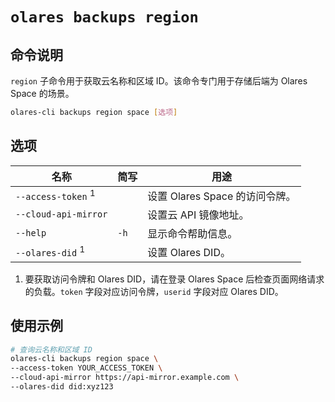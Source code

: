 # `olares backups region`

## 命令说明
`region` 子命令用于获取云名称和区域 ID。该命令专门用于存储后端为 Olares Space 的场景。
```bash
olares-cli backups region space [选项]
```

## 选项

| 名称	                           | 简写   | 用途                     |
|-------------------------------|------|------------------------|
| `--access-token` <sup>1</sup> |      | 设置 Olares Space 的访问令牌。 |
| `--cloud-api-mirror`          |      | 设置云 API 镜像地址。          |
| `--help`                      | `-h` | 显示命令帮助信息。              |
| `--olares-did` <sup>1</sup>   |      | 设置 Olares DID。         |

1. 要获取访问令牌和 Olares DID，请在登录 Olares Space 后检查页面网络请求的负载。`token` 字段对应访问令牌，`userid` 字段对应 Olares DID。

## 使用示例
```bash
# 查询云名称和区域 ID
olares-cli backups region space \
--access-token YOUR_ACCESS_TOKEN \
--cloud-api-mirror https://api-mirror.example.com \
--olares-did did:xyz123
```